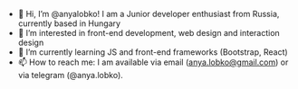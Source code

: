 - 👋 Hi, I’m @anyalobko! I am a Junior developer enthusiast from Russia, currently based in Hungary
- 👀 I’m interested in front-end development, web design and interaction design
- 🌱 I’m currently learning JS and front-end frameworks (Bootstrap, React)
- 📫 How to reach me: I am available via email (anya.lobko@gmail.com) or via telegram (@anya.lobko). 

